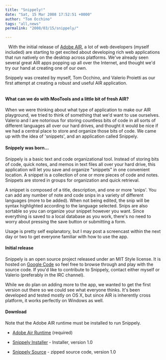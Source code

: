 ```yaml
---
title: "Snippely!"
date: "Sat, 15 Mar 2008 17:52:51 +0000"
author: "Tom Occhino"
tags: "all,news"
permalink: "2008/03/15/snippely/"

---
```

<img style="float:left; margin-right:10px; margin-bottom:10px;" src="http://mootools.net/snippely.png" alt="" />

With the initial release of [Adobe AIR](http://www.adobe.com/products/air/), a lot of web developers (myself included) are starting to get excited about developing rich web applications that run natively on the desktop across platforms.  We've already seen several great AIR apps popping up all over the Internet, and thought we'd try our hand at creating one of our own.

Snippely was created by myself, Tom Occhino, and Valerio Proietti as our first attempt at creating a robust and useful AIR application.
<div style="clear:both;"> </div>
<!--more-->

#### What can we do with MooTools and a little bit of fresh AIR?

When we were thinking about what type of application to make our AIR playground, we tried to think of something that we'd want to use ourselves.  Valerio and I are notorious for storing countless bits of code in all sorts of different languages all over our hard drives, and thought it would be nice if we had a central place to store and organize those bits of code.  We came up with the idea of 'snippets', and an application called Snippely.

#### Snippely was born...

Snippely is a basic text and code organizational tool.  Instead of storing bits of code, quick notes, and memos in text files all over your hard drive, this application will let you save and organize "snippets" in one convenient location.  A snippet is a collection of one or more pieces of code and notes.  Snippets are stored in groups for organization and quick retrieval.

A snippet is composed of a title, description, and one or more 'snips'.  You can add any number of note and code snips in a variety of different languages (more to be added).  When not being edited, the snip will be syntax highlighted according to the language selected.  Snips are also sortable so you can organize your snippet however you want.  Since everything is saved to a local database as you work, there's no need to worry about pressing the save button or submitting a form.

Usage is pretty self explanatory, but I may post a screencast within the next day or two to get everyone familiar with how to use the app.

#### Initial release

Snippely is an open source project released under an MIT Style license.  It is hosted on [Google Code](http://code.google.com/p/snippely) so feel free to browse through and play with the source code.  If you'd like to contribute to Snippely, contact either myself or Valerio (preferably in the IRC channel).

While we do plan on adding more to the app, we wanted to get the first version out there so we could see what everyone thinks.  It's been developed and tested mostly on OS X, but since AIR is inherently cross platform, it works perfectly on Windows as well.

#### Download

Note that the Adobe AIR runtime must be installed to run Snippely.

- [Adobe Air Runtime](http://get.adobe.com/air/) (required)

- [Snippely Installer](http://code.google.com/p/snippely/downloads/detail?name=Snippely-1.0.air) - Installer, version 1.0

- [Snippely Source](http://code.google.com/p/snippely/downloads/detail?name=Snippely-1.0-source.zip) - zipped source code, version 1.0